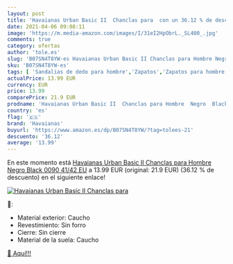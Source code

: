 ```yaml
---
layout: post
title: 'Havaianas Urban Basic II  Chanclas para  con un 36.12 % de descuento'
date: 2021-04-06 09:08:11
image: 'https://m.media-amazon.com/images/I/31eI2HpObrL._SL400_.jpg'
comments: true
category: ofertas
author: 'tole.es'
slug: 'B07SN4T8YW-es Havaianas Urban Basic II Chanclas para Hombre Negro Black...'
sku: 'B07SN4T8YW-es'
tags: [ 'Sandalias de dedo para hombre','Zapatos','Zapatos para hombre','Zapatos y complementos','chanclas','havaianas', ]
actualPrice: 13.99 EUR
currency: EUR
price: 13.99
comparePrice: 21.9 EUR
prodname: 'Havaianas Urban Basic II  Chanclas para Hombre  Negro  Black 0090   41/42 EU'
country: 'es'
flag: '🇪🇸'
brand: 'Havaianas'
buyurl: 'https://www.amazon.es/dp/B07SN4T8YW/?tag=tolees-21'
descuento: '36.12'
average: '13.99'
---
```


En este momento está [Havaianas Urban Basic II  Chanclas para Hombre  Negro  Black 0090   41/42 EU](https://www.amazon.es/dp/B07SN4T8YW/?tag=tolees-21) a 13.99 EUR (original: 21.9 EUR) (36.12 %  de descuento) en el siguiente enlace!

[![Havaianas Urban Basic II  Chanclas para ](https://m.media-amazon.com/images/I/31eI2HpObrL._SL400_.jpg)](https://www.amazon.es/dp/B07SN4T8YW/?tag=tolees-21)

🔎:

- Material exterior: Caucho
- Revestimiento: Sin forro
- Cierre: Sin cierre
- Material de la suela: Caucho

[🛒 Aquí!!!](https://www.amazon.es/dp/B07SN4T8YW/?tag=tolees-21)
